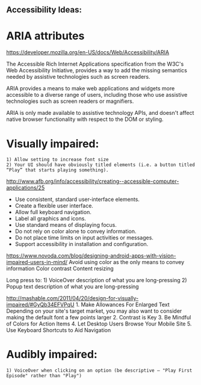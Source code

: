 ## Accessibility Ideas:

# ARIA attributes
  https://developer.mozilla.org/en-US/docs/Web/Accessibility/ARIA

  The Accessible Rich Internet Applications specification from the W3C's Web Accessibility Initiative, provides a way to add the missing semantics needed by assistive technologies such as screen readers.

  ARIA provides a means to make web applications and widgets more accessible to a diverse range of users, including those who use assistive technologies such as screen readers or magnifiers.

  ARIA is only made available to assistive technology APIs, and doesn't affect native browser functionality with respect to the DOM or styling.

# Visually impaired:
	1) Allow setting to increase font size
	2) Your UI should have obviously titled elements (i.e. a button titled “Play” that starts playing something).


http://www.afb.org/info/accessibility/creating--accessible-computer-applications/25
- Use consistent, standard user-interface elements.
- Create a flexible user interface.
- Allow full keyboard navigation.
- Label all graphics and icons.
- Use standard means of displaying focus.
- Do not rely on color alone to convey information.
- Do not place time limits on input activities or messages.
- Support accessibility in installation and configuration.


https://www.novoda.com/blog/designing-android-apps-with-vision-impaired-users-in-mind/
Avoid using color as the only means to convey information
Color contrast
Content resizing

Long press to:
	1) VoiceOver description of what you are long-pressing
	2) Popup text description of what you are long-pressing

http://mashable.com/2011/04/20/design-for-visually-impaired/#GyQb34EFVPqU
	1. Make Allowances For Enlarged Text
	Depending on your site's target market, you may also want to consider making the default font a few points larger
	2. Contrast is Key
	3. Be Mindful of Colors for Action Items
	4. Let Desktop Users Browse Your Mobile Site
	5. Use Keyboard Shortcuts to Aid Navigation

# Audibly impaired:
	1) VoiceOver when clicking on an option (be descriptive — "Play First Episode" rather than "Play")
